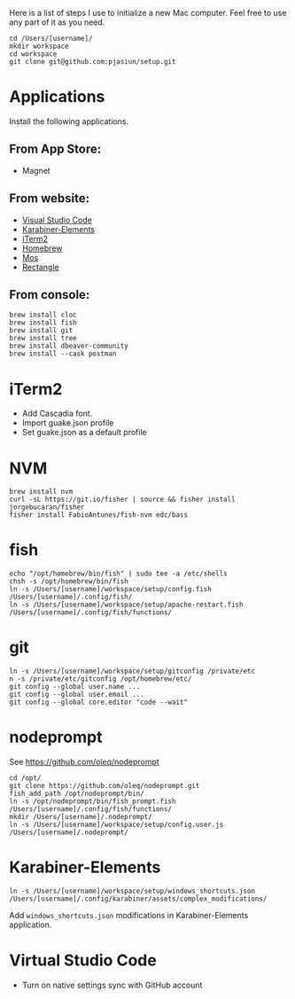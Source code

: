 Here is a list of steps I use to initialize a new Mac computer. Feel free to use any part of it as you need.

```
cd /Users/[username]/
mkdir workspace
cd workspace
git clone git@github.com:pjasiun/setup.git
```

# Applications

Install the following applications.

## From App Store:

 - Magnet

## From website:

 - [Visual Studio Code](https://code.visualstudio.com/)
 - [Karabiner-Elements](https://pqrs.org/osx/karabiner/)
 - [iTerm2](https://iterm2.com/)
 - [Homebrew](https://brew.sh/)
 - [Mos](https://mos.caldis.me/)
 - [Rectangle](https://rectangleapp.com/)

## From console:

```
brew install cloc
brew install fish
brew install git
brew install tree
brew install dbeaver-community
brew install --cask postman
```

# iTerm2

 - Add Cascadia font.
 - Import guake.json profile
 - Set guake.json as a default profile

# NVM

```
brew install nvm
curl -sL https://git.io/fisher | source && fisher install jorgebucaran/fisher
fisher install FabioAntunes/fish-nvm edc/bass
```

# fish

```
echo "/opt/homebrew/bin/fish" | sudo tee -a /etc/shells
chsh -s /opt/homebrew/bin/fish
ln -s /Users/[username]/workspace/setup/config.fish /Users/[username]/.config/fish/
ln -s /Users/[username]/workspace/setup/apache-restart.fish /Users/[username]/.config/fish/functions/
```

# git

```
ln -s /Users/[username]/workspace/setup/gitconfig /private/etc
n -s /private/etc/gitconfig /opt/homebrew/etc/
git config --global user.name ...
git config --global user.email ...
git config --global core.editor "code --wait"
```

# nodeprompt

See https://github.com/oleq/nodeprompt

```
cd /opt/
git clone https://github.com/oleq/nodeprompt.git
fish_add_path /opt/nodeprompt/bin/
ln -s /opt/nodeprompt/bin/fish_prompt.fish /Users/[username]/.config/fish/functions/
mkdir /Users/[username]/.nodeprompt/
ln -s /Users/[username]/workspace/setup/config.user.js /Users/[username]/.nodeprompt/
```

# Karabiner-Elements

```
ln -s /Users/[username]/workspace/setup/windows_shortcuts.json /Users/[username]/.config/karabiner/assets/complex_modifications/
```

Add `windows_shortcuts.json` modifications in Karabiner-Elements application.

# Virtual Studio Code

- Turn on native settings sync with GitHub account

